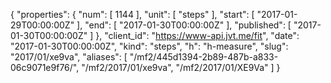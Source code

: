 {
  "properties": {
    "num": [
      1144
    ],
    "unit": [
      "steps"
    ],
    "start": [
      "2017-01-29T00:00:00Z"
    ],
    "end": [
      "2017-01-30T00:00:00Z"
    ],
    "published": [
      "2017-01-30T00:00:00Z"
    ]
  },
  "client_id": "https://www-api.jvt.me/fit",
  "date": "2017-01-30T00:00:00Z",
  "kind": "steps",
  "h": "h-measure",
  "slug": "2017/01/xe9va",
  "aliases": [
    "/mf2/445d1394-2b89-487b-a833-06c9071e9f76/",
    "/mf2/2017/01/xe9va",
    "/mf2/2017/01/XE9Va"
  ]
}
